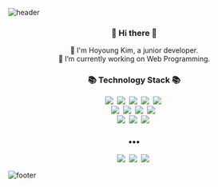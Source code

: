 ![header](https://capsule-render.vercel.app/api?type=waving&color=gradient&height=300&section=header&text=I'm%20Hozero&fontSize=90)


<h3 align="center"> 👋 Hi there 👋 </h3>
<p align="center">
🌱 I'm Hoyoung Kim, a junior developer. <br>
🔭 I’m currently working on Web Programming. <br>
</p>
<h3 align="center">📚 Technology Stack 📚</h3>
<p align="center">
    <img src="https://img.shields.io/badge/HTML5-E34F26?style=flat-square&logo=HTML5&logoColor=white"/>&nbsp;
    <img src="https://img.shields.io/badge/CSS3-1572B6?style=flat-square&logo=CSS3&logoColor=white"/>&nbsp;
    <img src="https://img.shields.io/badge/JavaScript-F7DF1E?style=flat-square&logo=JavaScript&logoColor=white"/>&nbsp;
    <img src="https://img.shields.io/badge/React-61DAFB?style=flat-square&logo=React&logoColor=white"/>&nbsp;
    <img src="https://img.shields.io/badge/Vue.js-4FC08D?style=flat-square&logo=Vue.js&logoColor=white"/>&nbsp;
    <br>
    <img src="https://img.shields.io/badge/Java-007396?style=flat-square&logo=Java&logoColor=white"/>&nbsp;
    <img src="https://img.shields.io/badge/Python-3776AB?style=flat-square&logo=Python&logoColor=white"/>&nbsp;
    <img src="https://img.shields.io/badge/C-A8B9CC?style=flat-square&logo=C&logoColor=white"/>&nbsp;
    <img src="https://img.shields.io/badge/Spring%20Boot-6DB33F?style=flat-square&logo=Spring%20Boot&logoColor=white"/>&nbsp;
    <br>
    <img src="https://img.shields.io/badge/Oracle-F80000?style=flat-square&logo=Oracle&logoColor=white"/>&nbsp;
    <img src="https://img.shields.io/badge/MySQL-4479A1?style=flat-square&logo=MySQL&logoColor=white"/>&nbsp;
    <img src="https://img.shields.io/badge/Git-F05032?style=flat-square&logo=Git&logoColor=white"/>&nbsp;
</p>

<h3 align="center">•••</h3>

<p align="center">
    <a href="https://github.com/hozero95"><img src="https://img.shields.io/badge/GitHub-181717?style=flat-square&logo=GitHub&logoColor=white"/></a>&nbsp;
    <a href="https://hozeroa.tistory.com/"><img src="https://img.shields.io/badge/Tistory-FF6F00?style=flat-square&logo=Telegraph&logoColor=white"/></a>&nbsp;
    <a href="the.hozero@gmail.com"><img src="https://img.shields.io/badge/Gmail-EA4335?style=flat-square&logo=Gmail&logoColor=white"/></a>&nbsp;
</p>

![footer](https://capsule-render.vercel.app/api?type=waving&color=gradient&section=footer)
